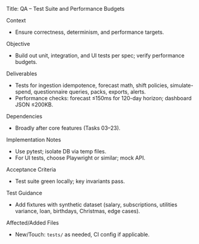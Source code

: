 Title: QA – Test Suite and Performance Budgets

Context
- Ensure correctness, determinism, and performance targets.

Objective
- Build out unit, integration, and UI tests per spec; verify performance budgets.

Deliverables
- Tests for ingestion idempotence, forecast math, shift policies, simulate-spend, questionnaire queries, packs, exports, alerts.
- Performance checks: forecast ≤150ms for 120-day horizon; dashboard JSON ≤200KB.

Dependencies
- Broadly after core features (Tasks 03–23).

Implementation Notes
- Use pytest; isolate DB via temp files.
- For UI tests, choose Playwright or similar; mock API.

Acceptance Criteria
- Test suite green locally; key invariants pass.

Test Guidance
- Add fixtures with synthetic dataset (salary, subscriptions, utilities variance, loan, birthdays, Christmas, edge cases).

Affected/Added Files
- New/Touch: `tests/` as needed, CI config if applicable.

